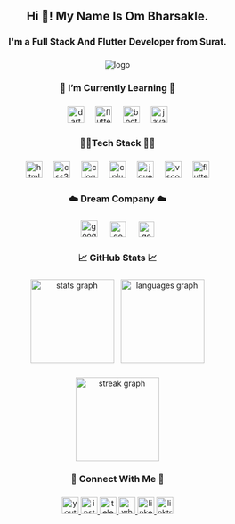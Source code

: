 <h2 align="center">Hi 👋! My Name Is Om Bharsakle.</h2>   
             
###              
      
<h3 align="center">I'm a Full Stack And Flutter Developer from Surat.</h3>    
  
###    
    
<div align="center"> 
  
![logo](https://blogger.googleusercontent.com/img/b/R29vZ2xl/AVvXsEiigLxV3yTVZWhsZ-9wjMWrK5Dc-fW_hQWGRbBlUBSX6bG4sji6bI-G8xCsyuFotahyphenhyphenSOfsUjtkIahTHUbpWFK5w-f3tqMjsl1u1PZH5XNkAbUbwnwHmwlgLCbobhX0BKot6dsJDV3DSbikEe4VjCdNmZFbF1JIQxqOxxiasGj_mlXCuyOoOuU5GzyEA64/s16000/Purple%20Modern%20Professional%20Web%20Designer%20LinkedIn%20Banner%20(5).jpg)

</div> 
  
###

<h3 align="center">🌱 I’m Currently Learning 🌱</h3> 

### 

<div align="center">
  <img src="https://cdn.jsdelivr.net/gh/devicons/devicon/icons/dart/dart-original.svg" height="30" alt="dart logo"  />
  <img width="12" />
  <img src="https://cdn.jsdelivr.net/gh/devicons/devicon/icons/flutter/flutter-original.svg" height="30" alt="flutter logo"  />
  <img width="12" />
  <img src="https://cdn.jsdelivr.net/gh/devicons/devicon/icons/bootstrap/bootstrap-original.svg" height="30" alt="bootstrap logo"  />
  <img width="12" />
  <img src="https://cdn.jsdelivr.net/gh/devicons/devicon/icons/javascript/javascript-original.svg" height="30" alt="javascript logo"  />
</div>


###

<h3 align="center">👨‍💻Tech Stack  👨‍💻</h3>

###

<div align="center">
  <img src="https://cdn.jsdelivr.net/gh/devicons/devicon/icons/html5/html5-original.svg" height="30" alt="html5 logo"  />
  <img width="12" />
  <img src="https://cdn.jsdelivr.net/gh/devicons/devicon/icons/css3/css3-original.svg" height="30" alt="css3 logo"  />
  <img width="12" />
  <img src="https://cdn.jsdelivr.net/gh/devicons/devicon/icons/c/c-original.svg" height="30" alt="c logo"  />
  <img width="12" />
  <img src="https://cdn.jsdelivr.net/gh/devicons/devicon/icons/cplusplus/cplusplus-original.svg" height="30" alt="cplusplus logo"  />
  <img width="12" />
  <img src="https://cdn.jsdelivr.net/gh/devicons/devicon/icons/jquery/jquery-original.svg" height="30" alt="jquery logo"  />
  <img width="12" />
  <img src="https://cdn.jsdelivr.net/gh/devicons/devicon/icons/vscode/vscode-original.svg" height="30" alt="vscode logo"  />
  <img width="12" />
  <img src="https://cdn.jsdelivr.net/gh/devicons/devicon/icons/flutter/flutter-original.svg" height="30" alt="flutter logo"  />
</div>


###

<h3 align="center">☁️ Dream Company ☁️</h3>

###

<div align="center">
  <img src="https://cdn.jsdelivr.net/gh/devicons/devicon/icons/google/google-original.svg" height="30" alt="google logo"  />
  <img width="15" />
   <img src="https://cdn.worldvectorlogo.com/logos/microsoft-5.svg" height="28" alt="google logo"  />
  <img width="15" />
   <img src="https://zeevector.com/wp-content/uploads/TCS-Logo-symbol.png" height="28" alt="google logo"  />
</div>

###

<h3 align="center">📈 GitHub Stats 📈</h3>

###

<div align="center">
  <img src="https://github-readme-stats.vercel.app/api?username=ombharsakle&hide_title=false&hide_rank=false&show_icons=true&include_all_commits=true&count_private=true&disable_animations=false&theme=react&locale=en&hide_border=false" height="150" alt="stats graph"  />&nbsp;&nbsp;
  <img src="https://github-readme-stats.vercel.app/api/top-langs?username=ombharsakle&locale=en&hide_title=false&layout=compact&card_width=320&langs_count=5&theme=react&hide_border=false" height="150" alt="languages graph"  />
</div>

###

<div align="center">
  <img src="https://streak-stats.demolab.com?user=OmBharsakle&locale=en&mode=daily&theme=react&hide_border=false&border_radius=5&order=3" height="150" alt="streak graph"  />
</div>

###

<h3 align="center">🔗 Connect With Me 🔗</h3>

###

<div align="center">
  <a href="https://www.youtube.com/@ombharsakle" target="_blank">
    <img src="https://img.shields.io/static/v1?message=Youtube&logo=youtube&label=&color=FF0000&logoColor=white&labelColor=&style=for-the-badge" height="30" alt="youtube logo"  />
  </a>
  <a href="https://www.instagram.com/om_bharsakle/" target="_blank">
    <img src="https://img.shields.io/static/v1?message=Instagram&logo=instagram&label=&color=E4405F&logoColor=white&labelColor=&style=for-the-badge" height="30" alt="instagram logo"  />
  </a>
  <a href="https://telegram.me/omgcreations" target="_blank">
    <img src="https://img.shields.io/static/v1?message=Telegram&logo=telegram&label=&color=2CA5E0&logoColor=white&labelColor=&style=for-the-badge" height="30" alt="telegram logo"  />
  </a>
  <a href="https://wa.link/3qomoc" target="_blank">
    <img src="https://img.shields.io/static/v1?message=Whatsapp&logo=whatsapp&label=&color=25D366&logoColor=white&labelColor=&style=for-the-badge" height="30" alt="whatsapp logo"  />
  </a>
  <a href="https://www.linkedin.com/in/ombharsakle/" target="_blank">
    <img src="https://img.shields.io/static/v1?message=LinkedIn&logo=linkedin&label=&color=0077B5&logoColor=white&labelColor=&style=for-the-badge" height="30" alt="linkedin logo"  />
  </a>
  <a href="https://linktr.ee/OmBharsakle" target="_blank">
    <img src="https://img.shields.io/static/v1?message=Linktree&logo=linktree&label=&color=1de9b6&logoColor=white&labelColor=&style=for-the-badge" height="30" alt="linktree logo"  />
  </a>
</div>

###




 
